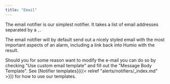 ```yaml
---
title: "Email"
---
```


The email notifier is our simplest notifier. It takes a list of email
addresses separated by a `,`.

The email notifier will by default send out a nicely styled email with the most
important aspects of an alarm, including a link back into Humio with the result.

Should you for some reason want to modify the e-mail you can do so by checking
"Use custom email template" and fill out the "Message Body Template".
See [Notifier templates]({{< relref "alerts/notifiers/_index.md" >}}) for how
to use our templates.
